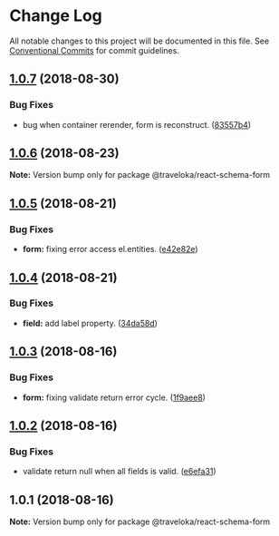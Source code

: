 # Change Log

All notable changes to this project will be documented in this file.
See [Conventional Commits](https://conventionalcommits.org) for commit guidelines.

<a name="1.0.7"></a>
## [1.0.7](https://github.com/Jekiwijaya/react-schema/compare/v1.0.6...v1.0.7) (2018-08-30)


### Bug Fixes

* bug when container rerender, form is reconstruct. ([83557b4](https://github.com/Jekiwijaya/react-schema/commit/83557b4))





<a name="1.0.6"></a>
## [1.0.6](https://github.com/Jekiwijaya/react-schema/compare/v1.0.5...v1.0.6) (2018-08-23)

**Note:** Version bump only for package @traveloka/react-schema-form





<a name="1.0.5"></a>
## [1.0.5](https://github.com/Jekiwijaya/react-schema/compare/v1.0.4...v1.0.5) (2018-08-21)


### Bug Fixes

* **form:** fixing error access el.entities. ([e42e82e](https://github.com/Jekiwijaya/react-schema/commit/e42e82e))





<a name="1.0.4"></a>
## [1.0.4](https://github.com/Jekiwijaya/react-schema/compare/v1.0.3...v1.0.4) (2018-08-21)


### Bug Fixes

* **field:** add label property. ([34da58d](https://github.com/Jekiwijaya/react-schema/commit/34da58d))





<a name="1.0.3"></a>
## [1.0.3](https://github.com/Jekiwijaya/react-schema/compare/v1.0.2...v1.0.3) (2018-08-16)


### Bug Fixes

* **form:** fixing validate return error cycle. ([1f9aee8](https://github.com/Jekiwijaya/react-schema/commit/1f9aee8))





<a name="1.0.2"></a>
## [1.0.2](https://github.com/Jekiwijaya/react-schema/compare/v1.0.1...v1.0.2) (2018-08-16)


### Bug Fixes

* validate return null when all fields is valid. ([e6efa31](https://github.com/Jekiwijaya/react-schema/commit/e6efa31))





<a name="1.0.1"></a>
## 1.0.1 (2018-08-16)

**Note:** Version bump only for package @traveloka/react-schema-form
